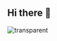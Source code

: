 ## Hi there 👋
![transparent](https://capsule-render.vercel.app/api?type=transparent&fontColor=FFD700&text=Jinyoung's%20Page&height=130&fontSize=60&animation=twinkling)



